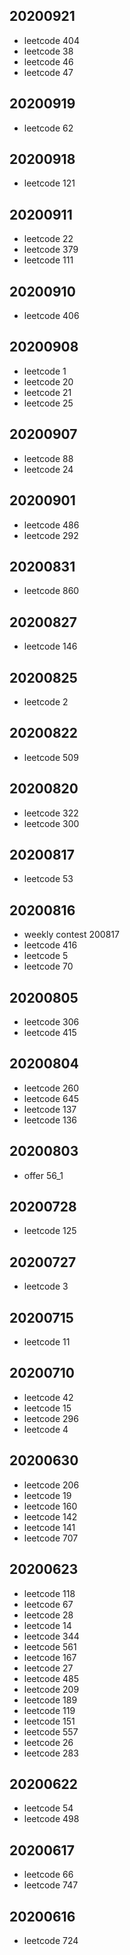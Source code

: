 ## 20200921
* leetcode 404
* leetcode 38
* leetcode 46
* leetcode 47
## 20200919
* leetcode 62
## 20200918
* leetcode 121
## 20200911
* leetcode 22
* leetcode 379
* leetcode 111
## 20200910
* leetcode 406
## 20200908
* leetcode 1
* leetcode 20
* leetcode 21
* leetcode 25
## 20200907
* leetcode 88
* leetcode 24
## 20200901
* leetcode 486
* leetcode 292
## 20200831
* leetcode 860
## 20200827
* leetcode 146
## 20200825
* leetcode 2
## 20200822
* leetcode 509
## 20200820
* leetcode 322
* leetcode 300
## 20200817
* leetcode 53
## 20200816
* weekly contest 200817
* leetcode 416
* leetcode 5
* leetcode 70
## 20200805
* leetcode 306
* leetcode 415
## 20200804
* leetcode 260
* leetcode 645
* leetcode 137
* leetcode 136
## 20200803
* offer 56_1
## 20200728
* leetcode 125
## 20200727
* leetcode 3
## 20200715
* leetcode 11
## 20200710
* leetcode 42
* leetcode 15
* leetcode 296
* leetcode 4
## 20200630
* leetcode 206
* leetcode 19
* leetcode 160
* leetcode 142
* leetcode 141
* leetcode 707
## 20200623
* leetcode 118
* leetcode 67
* leetcode 28
* leetcode 14
* leetcode 344
* leetcode 561
* leetcode 167
* leetcode 27
* leetcode 485
* leetcode 209
* leetcode 189
* leetcode 119
* leetcode 151
* leetcode 557
* leetcode 26
* leetcode 283
## 20200622
* leetcode 54
* leetcode 498
## 20200617
* leetcode 66
* leetcode 747
## 20200616
* leetcode 724